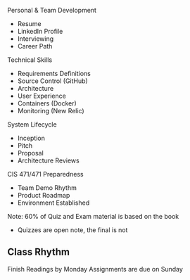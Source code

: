 Personal & Team Development
- Resume
- LinkedIn Profile
- Interviewing
- Career Path

Technical Skills
- Requirements Definitions
- Source Control (GitHub)
- Architecture
- User Experience
- Containers (Docker)
- Monitoring (New Relic)

System Lifecycle
- Inception
- Pitch
- Proposal
- Architecture Reviews

CIS 471/471 Preparedness
- Team Demo Rhythm
- Product Roadmap
- Environment Established

Note: 60% of Quiz and Exam material is based on the book
- Quizzes are open note, the final is not

## Class Rhythm
Finish Readings by Monday
Assignments are due on Sunday